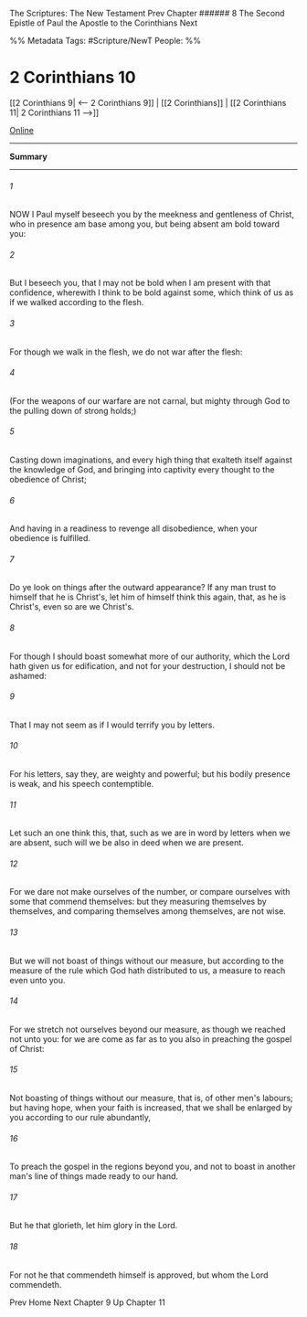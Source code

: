 The Scriptures: The New Testament
Prev
Chapter ###### 8
The Second Epistle of Paul the Apostle to the Corinthians
Next

%% Metadata
Tags: #Scripture/NewT
People: 
%%
# 2 Corinthians 10
[[2 Corinthians 9| <-- 2 Corinthians 9]] | [[2 Corinthians]] | [[2 Corinthians 11| 2 Corinthians 11 -->]]

[Online](https://churchofjesuschrist.org/study/scriptures/nt/2-cor/10?lang=eng)

---
__Summary__



---
###### 1
NOW I Paul myself beseech you by the meekness and gentleness of Christ, who in presence am base among you, but being absent am bold toward you:
###### 2
But I beseech you, that I may not be bold when I am present with that confidence, wherewith I think to be bold against some, which think of us as if we walked according to the flesh.
###### 3
For though we walk in the flesh, we do not war after the flesh:
###### 4
(For the weapons of our warfare are not carnal, but mighty through God to the pulling down of strong holds;)
###### 5
Casting down imaginations, and every high thing that exalteth itself against the knowledge of God, and bringing into captivity every thought to the obedience of Christ;
###### 6
And having in a readiness to revenge all disobedience, when your obedience is fulfilled.
###### 7
Do ye look on things after the outward appearance? If any man trust to himself that he is Christ's, let him of himself think this again, that, as he is Christ's, even so are we Christ's.
###### 8
For though I should boast somewhat more of our authority, which the Lord hath given us for edification, and not for your destruction, I should not be ashamed:
###### 9
That I may not seem as if I would terrify you by letters.
###### 10
For his letters, say they, are weighty and powerful; but his bodily presence is weak, and his speech contemptible.
###### 11
Let such an one think this, that, such as we are in word by letters when we are absent, such will we be also in deed when we are present.
###### 12
For we dare not make ourselves of the number, or compare ourselves with some that commend themselves: but they measuring themselves by themselves, and comparing themselves among themselves, are not wise.
###### 13
But we will not boast of things without our measure, but according to the measure of the rule which God hath distributed to us, a measure to reach even unto you.
###### 14
For we stretch not ourselves beyond our measure, as though we reached not unto you: for we are come as far as to you also in preaching the gospel of Christ:
###### 15
Not boasting of things without our measure, that is, of other men's labours; but having hope, when your faith is increased, that we shall be enlarged by you according to our rule abundantly,
###### 16
To preach the gospel in the regions beyond you, and not to boast in another man's line of things made ready to our hand.
###### 17
But he that glorieth, let him glory in the Lord.
###### 18
For not he that commendeth himself is approved, but whom the Lord commendeth.

Prev
Home
Next
Chapter 9
Up
Chapter 11



